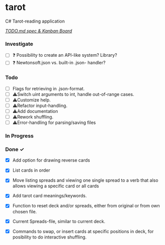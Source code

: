 # tarot

C# Tarot-reading application

<em>[TODO.md spec & Kanban Board](https://bit.ly/3fCwKfM)</em>

### Investigate

- [ ] ❓ Possibility to create an API-like system? Library?  
- [ ] ❓ Newtonsoft.json vs. built-in .json- handler?  

### Todo

- [ ] Flags for retrieving in .json-format.  
- [ ] ⚠️Switch uint arguments to int, handle out-of-range cases.  
- [ ] ⚠️Customize help.  
- [ ] ⚠️Refactor input-handling.  
- [ ] ⚠️Add documentation  
- [ ] ⚠️Rework shuffling.  
- [ ] ⚠️Error-handling for parsing/saving files  

### In Progress


### Done ✓

- [x] Add option for drawing reverse cards  
- [x] List cards in order  
- [x] Move listing spreads and viewing one single spread to a verb that also allows viewing a specific card or all cards  
- [x] Add tarot card meanings/keywords.  
- [x] Function to reset deck and/or spreads, either from original or from own chosen file.  
- [x] Current Spreads-file, similar to current deck.  
- [x] Commands to swap, or insert cards at specific positions in deck, for posibility to do interactive shuffling.  

